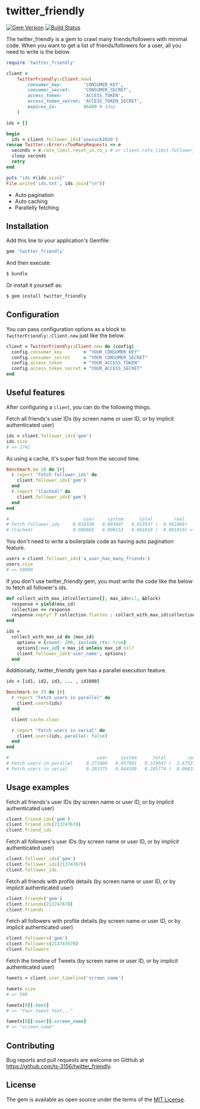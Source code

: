 # twitter_friendly

[![Gem Version](https://badge.fury.io/rb/twitter_friendly.png)](https://badge.fury.io/rb/twitter_friendly)
[![Build Status](https://travis-ci.org/ts-3156/twitter_friendly.svg?branch=master)](https://travis-ci.org/ts-3156/twitter_friendly)

The twitter_friendly is a gem to crawl many friends/followers with minimal code. When you want to get a list of friends/followers for a user, all you need to write is the below.

```ruby
require 'twitter_friendly'

client =
    TwitterFriendly::Client.new(
        consumer_key:        'CONSUMER_KEY',
        consumer_secret:     'CONSUMER_SECRET',
        access_token:        'ACCESS_TOKEN',
        access_token_secret: 'ACCESS_TOKEN_SECRET',
        expires_in:          86400 # 1day
    )

ids = []

begin
  ids = client.follower_ids('yousuck2020')
rescue Twitter::Error::TooManyRequests => e
  seconds = e.rate_limit.reset_in.to_i # or client.rate_limit.follower_ids[:reset_in]
  sleep seconds
  retry
end

puts "ids #{ids.size}"
File.write('ids.txt', ids.join("\n"))
```

- Auto pagination
- Auto caching
- Parallelly fetching

## Installation

Add this line to your application's Gemfile:

```ruby
gem 'twitter_friendly'
```

And then execute:

```bash
$ bundle
```

Or install it yourself as:

```bash
$ gem install twitter_friendly
```

## Configuration

You can pass configuration options as a block to `TwitterFriendly::Client.new` just like the below.

```ruby
client = TwitterFriendly::Client.new do |config|
  config.consumer_key        = "YOUR_CONSUMER_KEY"
  config.consumer_secret     = "YOUR_CONSUMER_SECRET"
  config.access_token        = "YOUR_ACCESS_TOKEN"
  config.access_token_secret = "YOUR_ACCESS_SECRET"
end
```

## Useful features

After configuring a `client`, you can do the following things.

Fetch all friends's user IDs (by screen name or user ID, or by implicit authenticated user)

```ruby
ids = client.follower_ids('gem')
ids.size
# => 1741
```

As using a cache, it's super fast from the second time.

```ruby
Benchmark.bm 20 do |r|
  r.report "Fetch follower_ids" do
    client.follower_ids('gem')
  end
  r.report "(Cached)" do
    client.follower_ids('gem')
  end
end

#                            user     system      total        real
# Fetch follower_ids     0.010330   0.003607   0.013937 (  0.981068)
# (Cached)               0.000865   0.000153   0.001018 (  0.001019) <- Roughly 900 times faster!
```

You don't need to write a boilerplate code as having auto pagination feature.

```ruby
users = client.follower_ids('a_user_has_many_friends')
users.size
# => 50000
```

If you don't use twitter_friendly gem, you must write the code like the below to fetch all follower's ids.

```ruby
def collect_with_max_id(collection=[], max_id=nil, &block)
  response = yield(max_id)
  collection += response
  response.empty? ? collection.flatten : collect_with_max_id(collection, response.last.id - 1, &block)
end

ids =
  collect_with_max_id do |max_id|
    options = {count: 200, include_rts: true}
    options[:max_id] = max_id unless max_id.nil?
    client.follower_ids('user_name', options)
  end
```

Additionally, twitter_friendly gem has a parallel execution feature.

```ruby
ids = [id1, id2, id3, ... , id1000]

Benchmark.bm 25 do |r|
  r.report "Fetch users in parallel" do
    client.users(ids)
  end

  client.cache.clear

  r.report "Fetch users in serial" do
    client.users(ids, parallel: false)
  end
end

#                                 user     system      total        real
# Fetch users in parallel     0.271966   0.057981   0.329947 (  2.675270) <- Super fast!
# Fetch users in serial       0.201375   0.044399   0.245774 (  8.068372)
```

## Usage examples

Fetch all friends's user IDs (by screen name or user ID, or by implicit authenticated user)

```ruby
client.friend_ids('gem')
client.friend_ids(213747670)
client.friend_ids
```

Fetch all followers's user IDs (by screen name or user ID, or by implicit authenticated user)

```ruby
client.follower_ids('gem')
client.follower_ids(213747670)
client.follower_ids
```

Fetch all friends with profile details (by screen name or user ID, or by implicit authenticated user)

```ruby
client.friends('gem')
client.friends(213747670)
client.friends
```

Fetch all followers with profile details (by screen name or user ID, or by implicit authenticated user)

```ruby
client.followers('gem')
client.followers(213747670)
client.followers
```


Fetch the timeline of Tweets (by screen name or user ID, or by implicit authenticated user)

```ruby
tweets = client.user_timeline('screen_name')

tweets.size
# => 588

tweets[0][:text]
# => "Your tweet text..."

tweets[0][:user][:screen_name]
# => "screen_name"
```

## Contributing

Bug reports and pull requests are welcome on GitHub at https://github.com/ts-3156/twitter_friendly.

## License

The gem is available as open source under the terms of the [MIT License](https://opensource.org/licenses/MIT).
